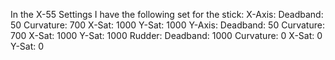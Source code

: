 In the X-55 Settings I have the following set for the stick:
X-Axis:
	Deadband: 50
	Curvature: 700
	X-Sat: 1000
	Y-Sat: 1000
Y-Axis:
	Deadband: 50
	Curvature: 700
	X-Sat: 1000
	Y-Sat: 1000
Rudder: 
	Deadband: 1000
	Curvature: 0
	X-Sat: 0
	Y-Sat: 0